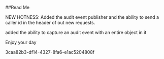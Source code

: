 ﻿##Read Me

NEW HOTNESS: Added the audit event publisher and the ability to send a caller id in the header
of out new requests.

added the ability to capture an audit event with an entire object in it

Enjoy your day

3caa82b3-df14-4327-8fa6-e1ac5204808f
